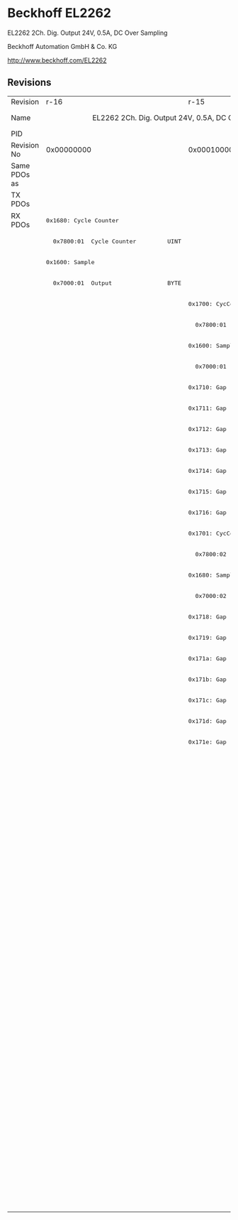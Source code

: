 # Beckhoff EL2262

EL2262 2Ch. Dig. Output 24V, 0.5A, DC Over Sampling

Beckhoff Automation GmbH & Co. KG

http://www.beckhoff.com/EL2262

## Revisions
<table>
<tr >
<td>Revision</td>
<td>r-16</td>
<td>r-15</td>
<td>r-14</td>
<td>r-13</td>
<td>r-12</td>
</tr>
<tr >
<td>Name</td>
<td colspan=2 align="center">EL2262 2Ch. Dig. Output 24V, 0.5A, DC Over Sampling</td>
<td colspan=3 align="center">EL2262 2Ch. Dig. Output 24V, 1µs, DC Oversample</td>
</tr>
<tr >
<td>PID</td>
<td colspan=5 align="center">0x08d63052</td>
</tr>
<tr >
<td>Revision No</td>
<td>0x00000000</td>
<td>0x00010000</td>
<td>0x00020000</td>
<td>0x00030000</td>
<td>0x00040000</td>
</tr>
<tr >
<td>Same PDOs as</td>
<td colspan=2 align="center"></td>
<td colspan=3 align="center"><a href="EJ2262">EJ2262 r0</a></td>
</tr>
<tr class="txpdo pdosection">
<td rowspan=1 valign=top>TX PDOs</td>
<td colspan=2 align="left"></td>
<td colspan=3 align="left"><pre>0x1702: StartTimeNextOutput</pre></td>
<td></td>
</tr>
<tr class="rxpdo pdosection">
<td rowspan=48 valign=top>RX PDOs</td>
<td><pre>0x1680: Cycle Counter</pre></td>
<td colspan=5 align="left"></td>
</tr>
<tr class="rxpdo">
<td><pre>  0x7800:01  Cycle Counter         UINT</pre></td>
<td colspan=4 align="left"></td>
</tr>
<tr class="rxpdo pdosection">
<td><pre>0x1600: Sample</pre></td>
<td colspan=4 align="left"></td>
</tr>
<tr class="rxpdo">
<td><pre>  0x7000:01  Output                BYTE</pre></td>
<td colspan=4 align="left"></td>
</tr>
<tr class="rxpdo pdosection">
<td></td>
<td colspan=4 align="left"><pre>0x1700: CycCount0</pre></td>
</tr>
<tr class="rxpdo">
<td></td>
<td><pre>  0x7800:01  Cycle Counter         UINT</pre></td>
<td colspan=3 align="left"><pre>  0x7800:01  Cycle Counter0        UINT</pre></td>
</tr>
<tr class="rxpdo pdosection">
<td></td>
<td colspan=4 align="left"><pre>0x1600: Sample0</pre></td>
</tr>
<tr class="rxpdo">
<td></td>
<td colspan=4 align="left"><pre>  0x7000:01  Output0               BOOL</pre></td>
</tr>
<tr class="rxpdo pdosection">
<td></td>
<td><pre>0x1710: Gap</pre></td>
<td colspan=3 align="left"></td>
</tr>
<tr class="rxpdo pdosection">
<td></td>
<td><pre>0x1711: Gap</pre></td>
<td colspan=3 align="left"></td>
</tr>
<tr class="rxpdo pdosection">
<td></td>
<td><pre>0x1712: Gap</pre></td>
<td colspan=3 align="left"></td>
</tr>
<tr class="rxpdo pdosection">
<td></td>
<td><pre>0x1713: Gap</pre></td>
<td colspan=3 align="left"></td>
</tr>
<tr class="rxpdo pdosection">
<td></td>
<td><pre>0x1714: Gap</pre></td>
<td colspan=3 align="left"></td>
</tr>
<tr class="rxpdo pdosection">
<td></td>
<td><pre>0x1715: Gap</pre></td>
<td colspan=3 align="left"></td>
</tr>
<tr class="rxpdo pdosection">
<td></td>
<td><pre>0x1716: Gap</pre></td>
<td colspan=3 align="left"></td>
</tr>
<tr class="rxpdo pdosection">
<td></td>
<td><pre>0x1701: CycCount1</pre></td>
<td colspan=3 align="left"></td>
</tr>
<tr class="rxpdo">
<td></td>
<td><pre>  0x7800:02  Cycle Counter         UINT</pre></td>
<td colspan=3 align="left"></td>
</tr>
<tr class="rxpdo pdosection">
<td></td>
<td><pre>0x1680: Sample1</pre></td>
<td colspan=3 align="left"></td>
</tr>
<tr class="rxpdo">
<td></td>
<td><pre>  0x7000:02  Output1               BOOL</pre></td>
<td colspan=3 align="left"></td>
</tr>
<tr class="rxpdo pdosection">
<td></td>
<td><pre>0x1718: Gap</pre></td>
<td colspan=3 align="left"></td>
</tr>
<tr class="rxpdo pdosection">
<td></td>
<td><pre>0x1719: Gap</pre></td>
<td colspan=3 align="left"></td>
</tr>
<tr class="rxpdo pdosection">
<td></td>
<td><pre>0x171a: Gap</pre></td>
<td colspan=3 align="left"></td>
</tr>
<tr class="rxpdo pdosection">
<td></td>
<td><pre>0x171b: Gap</pre></td>
<td colspan=3 align="left"></td>
</tr>
<tr class="rxpdo pdosection">
<td></td>
<td><pre>0x171c: Gap</pre></td>
<td colspan=3 align="left"></td>
</tr>
<tr class="rxpdo pdosection">
<td></td>
<td><pre>0x171d: Gap</pre></td>
<td colspan=3 align="left"></td>
</tr>
<tr class="rxpdo pdosection">
<td></td>
<td><pre>0x171e: Gap</pre></td>
<td colspan=3 align="left"></td>
</tr>
<tr class="rxpdo pdosection">
<td colspan=2 align="left"></td>
<td colspan=3 align="left"><pre>0x1800: Sample0</pre></td>
</tr>
<tr class="rxpdo">
<td colspan=2 align="left"></td>
<td colspan=3 align="left"><pre>  0x7200:01  Output0               BYTE</pre></td>
</tr>
<tr class="rxpdo pdosection">
<td colspan=2 align="left"></td>
<td colspan=3 align="left"><pre>0x1710: Gap</pre></td>
</tr>
<tr class="rxpdo pdosection">
<td colspan=2 align="left"></td>
<td colspan=3 align="left"><pre>0x1711: Gap</pre></td>
</tr>
<tr class="rxpdo pdosection">
<td colspan=2 align="left"></td>
<td colspan=3 align="left"><pre>0x1712: Gap</pre></td>
</tr>
<tr class="rxpdo pdosection">
<td colspan=2 align="left"></td>
<td colspan=3 align="left"><pre>0x1713: Gap</pre></td>
</tr>
<tr class="rxpdo pdosection">
<td colspan=2 align="left"></td>
<td colspan=3 align="left"><pre>0x1714: Gap</pre></td>
</tr>
<tr class="rxpdo pdosection">
<td colspan=2 align="left"></td>
<td colspan=3 align="left"><pre>0x1715: Gap</pre></td>
</tr>
<tr class="rxpdo pdosection">
<td colspan=2 align="left"></td>
<td colspan=3 align="left"><pre>0x1716: Gap</pre></td>
</tr>
<tr class="rxpdo pdosection">
<td colspan=2 align="left"></td>
<td colspan=3 align="left"><pre>0x1701: CycCount1</pre></td>
</tr>
<tr class="rxpdo">
<td colspan=2 align="left"></td>
<td colspan=3 align="left"><pre>  0x7800:02  Cycle Counter1        UINT</pre></td>
</tr>
<tr class="rxpdo pdosection">
<td colspan=2 align="left"></td>
<td colspan=3 align="left"><pre>0x1680: Sample1</pre></td>
</tr>
<tr class="rxpdo">
<td colspan=2 align="left"></td>
<td colspan=3 align="left"><pre>  0x7000:02  Output1               BOOL</pre></td>
</tr>
<tr class="rxpdo pdosection">
<td colspan=2 align="left"></td>
<td colspan=3 align="left"><pre>0x1880: Sample1</pre></td>
</tr>
<tr class="rxpdo">
<td colspan=2 align="left"></td>
<td colspan=3 align="left"><pre>  0x7200:02  Output1               BYTE</pre></td>
</tr>
<tr class="rxpdo pdosection">
<td colspan=2 align="left"></td>
<td colspan=3 align="left"><pre>0x1718: Gap</pre></td>
</tr>
<tr class="rxpdo pdosection">
<td colspan=2 align="left"></td>
<td colspan=3 align="left"><pre>0x1719: Gap</pre></td>
</tr>
<tr class="rxpdo pdosection">
<td colspan=2 align="left"></td>
<td colspan=3 align="left"><pre>0x171a: Gap</pre></td>
</tr>
<tr class="rxpdo pdosection">
<td colspan=2 align="left"></td>
<td colspan=3 align="left"><pre>0x171b: Gap</pre></td>
</tr>
<tr class="rxpdo pdosection">
<td colspan=2 align="left"></td>
<td colspan=3 align="left"><pre>0x171c: Gap</pre></td>
</tr>
<tr class="rxpdo pdosection">
<td colspan=2 align="left"></td>
<td colspan=3 align="left"><pre>0x171d: Gap</pre></td>
</tr>
<tr class="rxpdo pdosection">
<td colspan=2 align="left"></td>
<td colspan=3 align="left"><pre>0x171e: Gap</pre></td>
</tr>
</table>
